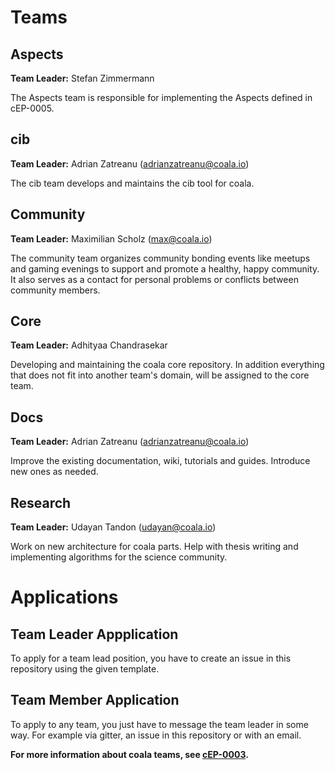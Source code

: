 Teams
=====

Aspects
-------

__Team Leader:__ Stefan Zimmermann

The Aspects team is responsible for implementing the Aspects defined in
cEP-0005.


cib
---

__Team Leader:__ Adrian Zatreanu
(adrianzatreanu@coala.io)

The cib team develops and maintains the cib tool for coala.


Community
---------

__Team Leader:__ Maximilian Scholz
(max@coala.io)

The community team organizes community bonding events like meetups and
gaming evenings to support and promote a healthy, happy community.
It also serves as a contact for personal problems or conflicts between
community members.


Core
----

__Team Leader:__ Adhityaa Chandrasekar

Developing and maintaining the coala core repository.
In addition everything that does not fit into another team's domain,
will be assigned to the core team.


Docs
----

__Team Leader:__ Adrian Zatreanu
(adrianzatreanu@coala.io)

Improve the existing documentation, wiki, tutorials and guides.
Introduce new ones as needed.


Research
--------

__Team Leader:__ Udayan Tandon
(udayan@coala.io)

Work on new architecture for coala parts. Help with thesis writing and
implementing algorithms for the science community.


Applications
============

Team Leader Appplication
------------------------

To apply for a team lead position, you have to create an issue in this repository using the given template.


Team Member Application
-----------------------

To apply to any team, you just have to message the team leader in some way.
For example via gitter, an issue in this repository or with an email.


__For more information about coala teams,
see [cEP-0003](https://github.com/coala/cEPs/blob/master/cEP-0003.md).__